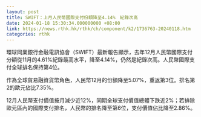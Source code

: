 ```yaml
---
layout: post
title: SWIFT：上月人民幣國際支付份額降至4.14%　紀錄次高
date: 2024-01-18 15:30:34.000000000 +08:00
link: https://news.rthk.hk/rthk/ch/component/k2/1736763-20240118.htm
categories: rthk
---
```


環球同業銀行金融電訊協會（SWIFT）最新報告顯示，去年12月人民幣國際支付分額從11月的4.61%紀錄最高水平，降至4.14%，仍然是紀錄次高。人民幣國際支付全球排名保持第4位。

作為全球貿易融資貨幣角色，人民幣12月的份額降至5.07%，重返第3位。排名第2的歐元佔比7.35%。

12月人民幣支付價值按月減少近12%，同期全球支付價值總體下跌近2%；若排除歐元區內的國際支付排名，人民幣的排名降至第6位，支付價值佔比降至2.86%。
